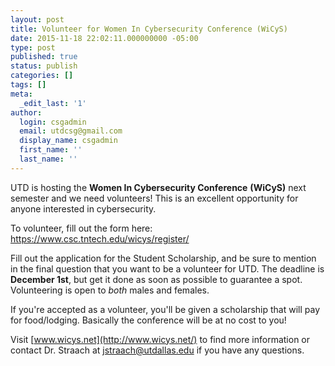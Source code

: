 ```yaml
---
layout: post
title: Volunteer for Women In Cybersecurity Conference (WiCyS)
date: 2015-11-18 22:02:11.000000000 -05:00
type: post
published: true
status: publish
categories: []
tags: []
meta:
  _edit_last: '1'
author:
  login: csgadmin
  email: utdcsg@gmail.com
  display_name: csgadmin
  first_name: ''
  last_name: ''
---
```


UTD is hosting the<span class="Apple-converted-space"> </span>**Women In Cybersecurity Conference**<span class="Apple-converted-space"> </span>**(WiCyS)**<span class="Apple-converted-space"> </span>next semester and we need volunteers! This is an excellent opportunity for anyone interested in cybersecurity.

To volunteer, fill out the form here: <https://www.csc.tntech.edu/wicys/register/>

Fill out the application for the Student Scholarship, and be sure to mention in the final question that you want to be a volunteer for UTD. The deadline is **December 1st**, but get it done as soon as possible to guarantee a spot. Volunteering is open to *both* males and females.

If you're accepted as a volunteer, you'll be given a scholarship that will pay for food/lodging. Basically the conference will be at no cost to you!

Visit<span class="Apple-converted-space"> </span>[www.wicys.net](http://www.wicys.net/)<span class="Apple-converted-space"> </span>to find more information or contact Dr. Straach at<span class="Apple-converted-space"> </span><jstraach@utdallas.edu><span class="Apple-converted-space"> </span>if you have any questions.
